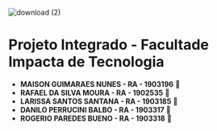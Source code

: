 ![download (2)](https://user-images.githubusercontent.com/69654750/91628813-e0dbf100-e999-11ea-8688-3c3fdead28f4.png)

# **Projeto Integrado - Facultade Impacta de Tecnologia**

* **MAISON GUIMARAES NUNES - RA - 1903196** :arrow_up_small:  
* **RAFAEL DA SILVA MOURA - RA - 1902535**  :arrow_up_small:     
* **LARISSA SANTOS SANTANA - RA - 1903185**  :arrow_up_small:  
* **DANILO PERRUCINI BALBO - RA - 1903317**  :arrow_up_small:  
* **ROGERIO PAREDES BUENO - RA - 1903318**  :arrow_up_small:  

